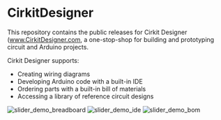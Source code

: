 # CirkitDesigner

This repository contains the public releases for Cirkit Designer (www.CirkitDesigner.com, a one-stop-shop for building and prototyping circuit and Arduino projects.

Cirkit Designer supports:
- Creating wiring diagrams
- Developing Arduino code with a built-in IDE
- Ordering parts with a built-in bill of materials
- Accessing a library of reference circuit designs

![slider_demo_breadboard](https://user-images.githubusercontent.com/9031637/158240252-7ffd0772-25c5-416b-aef4-4f8e3dc86ceb.png)
![slider_demo_ide](https://user-images.githubusercontent.com/9031637/158240265-8dbdf836-498a-419e-b5f8-2452383b94af.png)
![slider_demo_bom](https://user-images.githubusercontent.com/9031637/158240273-032aca16-c0f3-4134-a725-bb4bf175128e.png)
